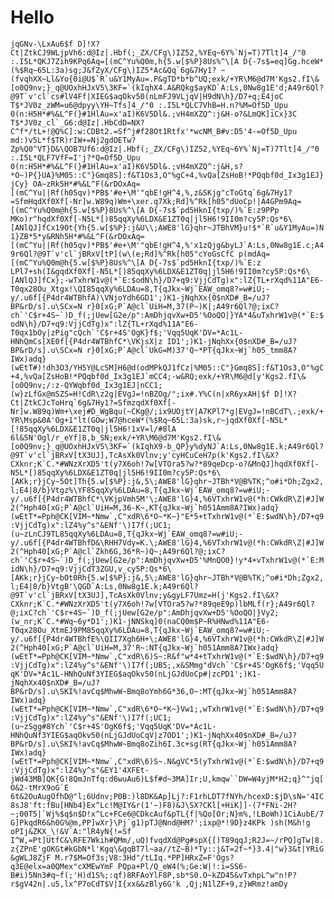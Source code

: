 # Hello

```jqGNv-\LxAu6$f D]!X?Ct|ZtkCJ9WLjpVh6:d@Iz|.Hbf(;_ZX/CFg\)IZ52,%YEq~6Y%`Nj=T)7Tlt]4_/"0 :.I5L*QKJ7Zih9KPq6Aq=[(mC^Yu%Q0m,h{5.w[$%P}8Us%^\[A D{-7s$=eq]Gg.hceW*(%$Rq~65L:3a)sg;J&fZyX/CFg\)IZ5*Ac&Qq`6g&7Hy1? ~(fvqhXX~Ll&Yo{0i@U$`R`u&Y1MyAu=.P&gTD*b*b^UQ;exk/+YR\M6@d7M'Kgs2.fI\&[o0Q9nv;}_q@UOxhHJxV5\3KF=`(kIqhX4.A&RQkg$ayKD`A:Ls,0Nw8g1E'd;A49r6Ql?@9T`v'cl`cs#lV4Ff|XIEG$aqOkv50(nLmFJ9VLjqV|H9dN\h}/D7+q;E4joC T$*JV0z_zWM=u6@dpyy\YH~Tfs]4_/"0 :.I5L*QLC7VhB=H.n?%M=Of5D_Upu 0(n:H5H*#%&L^F(}#1HlAu=x'aI)K6V5Dl&.;vH4mXZQ^:j&H-o?&LmQK]iCx}3C T$*JV0z_cl`_G6:d@Iz|.HbCdD=NX?C^f*/tL+!@Q%C]:w:CDBt2.=Sf^j#f28Ot1Rtfx'*wcNM_B#v:D5'4-=Of5D_Upu md:)v5L*f$TR)rIW+=Nj2gdOETw?Zp%Q0^VT}D&\QOB7Uf6:d@Iz|.Hbf(;_ZX/CFg\)IZ52,%YEq~6Y%`Nj=T)7Tlt]4_/"0 :.I5L*QLF7VfF=I'j?*Q=Of5D_Upu 0(n:H5H*#%&L^F(}#1HlAu=x'aI)K6V5Dl&.;vH4mXZQ^:j&H,s?*O~)P{}UA}%M05::C"}Gmq8S]:f&T1Os3,O"%gC+4,%vQa[ZsHoB!*PQqbf0d_Ix3g1EJ}jCy} OA~zRk5H*#%&L^F(&rDOxAq=[(mC^Yu||Rf(h05qv)*PB$'#e+\M'"qbE!gH^4,%,z&SKjg"cToGtq`6g&7Hy1?=SfmHqdXf0Xf[-Nr]w.W89q)Wm+\xer.q7Xk;Rd]%^Rk[h05"dUoCp!|A4GPm9Aq=[(mC^Yu%Q0m@h{5.w[$%P}8Us%^\[A D{-7s$`pd5HknI{txp/)%`E:z9PPp MKo)r^hqdXf0Xf[-N5L*[)85qqXy%6LDX&E1ZT0q|jl5H6!9II0m?cy5P:Qs*6\[ANlQJ]fCx19Ot{Yh{5.w[$%P}:j&U\\;AWE8'lG}qhr~JTBhVM}u!$*`R`u&Y1MyAu=)N1}ZB*5*y&RNh5H*#%&L^F(&rDOxAq=[(mC^Yu||Rf(h05qv)*PB$'#e+\M'"qbE!gH^4,%'x1zQjg&byLJ`A:Ls,0Nw8g1E.c;A49r6Ql?@9T`v'cl`jBRxV[tP](w\(e;Rd]%^Rk[h05"cYoGsCfC p(mdAq=[(mC^Yu%Q0m@h{5.w[$%P}8Us%^\[A D{-7s$`pd5HknI{txp/)%`E:z LPl7+sh(I&gqdXf0Xf[-N5L*[)85qqXy%6LDX&E1ZT0q|jl5H6!9II0m?cy5P:Qs*6\[ANlQJ]fCx};-wTxhrW1v@(*`E:$odN\h}/D7+q9:VjjCdTg)x":lZ{TL+rXqd%11A"E6-T0qx28Ou_Xtgx!\QI85qqXy%6LDAu=8,T{qJkx~Wj`EAW_omq8?=w#iU;-y/.u6f[{P4dr4WTBhfA)\VNjoYdh6GD1';)K1-jNqhXx{0$nXD#_B=/uJ?BP&rD/s].u\SCx=N r}0[xG;P`A@cl`UiH=M,37(P~)K|;A49r6Ql?@;ixC?ch`'C$r+4S~`)D_f(;jUew[G2e/p":AmDhjqvXw+D5'%OoQO|}YA*4&uTxhrW1v@(*`E:$odN\h}/D7+q9:VjjCdTg)x":lZ{TL+rXqd%11A"E6-T0qx1bOy|zPig"cQch`'C$r+4S'OgK}f$;'Vqq5UqK'DV=*Ac1L-HNhQmCs[XE0f[{P4dr4WTBhfC*\VKjsX|z ID1';)K1-jNqhXx{0$nXD#_B=/uJ?BP&rD/s].u\SCx=N r}0[xG;P`A@cl`UkG=M)37'Q~*PT{qJkx~Wj`h05_tmm8A?IWx)adq}(wEtT#)!dh3O3/YH5Y@LcSM]H6@d(odMPkQJ1fCz|%M05::C"}Gmq8S]:f&T1Os3,O"%gC+4,%vQa[ZsHoB!*PQqbf0d_Ix3g1EJ`mCC4;-w&RQ;exk/+YR\M6@d[y'Kgs2.fI\&[o0Q9nv;/:z-QYWqbf0d_Ix3g1EJ|nCC1;(w}zLfGx@mSZS=H!CdR\z2g|EVgJ=!nBZOg/";ix#.Y%C(n|xR6yxAH|$f D]!X?Ct|ZtkCJcToHrq`6g&7Hy1?=SfmzqdXf0Xf[-Nr]w.W89q)Wm+\xej#D_WgBqu(~CKg@/;ix9UOjtY|A7KPl7*g|EVgJ=!nBCdT\.;exk/+YR\Msp&0A'Og+1"lt(GOw;W7@hceW*(%$Rq~65L:3a)sk,r~jqdXf0Xf[-N5L*[!85qqXy%6LDX&E1ZT0q|jl5H6!1xV=l/#8lA 6l&5N'Ogl/r_eYf|8,b_SN;exk/+YR\M6@d7M'Kgs2.fI\&[o0Q9nv;}_q@UOxhHJxV5\3KF=`(kIqhX9-b_QP}y%dyNJ`A:Ls,0Nw8g1E.k;A49r6Ql?@9T`v'cl`jBRxV[tX3UJ],TcAsXk0Vlnv;y'cyHCuCeH7p(k'Kgs2.fI\&X?CXknr;K`C.*#WNzXrXD5't(y7X6oh!7w[VTOra5?w?*89qeDcp-o?&MnQJ]hqdXf0Xf[-N5L*[)85qqXy%6LDX&E1ZT0q|jl5H6!9II0m?cy5P:Qs*6\[AKk;r}jCy~5Ot]Th{5.w[$%P}:j&,5\;AWE8'lG}qhr~JTBh*V@B%TK;^o#i*Dh;Zgx2,l;E4|8/b}Vtgz%\YF85qqXy%6LDAu=8,T{qJkx~Wj`EAW_omq8?=w#iU;-y/.u6f[{P4dr4WTBhfC*\VKjpVmh5M'\;AWE8'lG}4,%6VTxhrW1v@(*h:CWkdR\Z|#J]W2(^Hph40[xG;P`A@cl`UiH=M,36-K~,KT{qJkx~Wj`h051Amm8A?IWx)adq}(wEtT*=Pph@CK[VIM~*Nmw`,C"xdR\6*O~*K~}"E*5+tTxhrW1v@(*`E:$wdN\h}/D7+q9:VjjCdTg)x":lZ4%y^s"&ENf'\)I7f(;UC1;(u~zLnCJ9TL85qqXy%6LDAu=8,T{qJkx~Wj`EAW_omq8?=w#iU;-y/.u6f[{P4dr4WTBhfD&\RHH7Vdy=K.\;AWE8'lG}4,%6VTxhrW1v@(*h:CWkdR\Z|#J]W2(^Hph40[xG;P`A@cl`Zkh6G,36*R~)Q~;A49r6Ql?@;ixC?ch`'C$r+4S~`)D_f(;jUew[G2e/p":AmDhjqvXw+D5'%MnQO0}!y*4+vTxhrW1v@(*`E:MidN\h}/D7+q9:VjjCdT3ZGU,v_cy5P:Qs*6\[AKk;r}jCy~bOt0Rh{5.w[$%P}:j&,5\;AWE8'lG}qhr~JTBh*V@B%TK;^o#i*Dh;Zgx2,l;E4|8/b}VtgB'\QGD`A:Ls,0Nw8g1E.k;A49r6Ql?@9T`v'cl`jBRxV[tX3UJ],TcAsXk0Vlnv;y&gyLF7Umz=H(j'Kgs2.fI\&X?CXknr;K`C.*#WNzXrXD5't(y7X6oh!7w[VTOra5?w?*89qeE9p)lbMLf(r};A49r6Ql?@;ixC?ch`'C$r+4S~`)D_f(;jUew[G2e/p":AmDhjqvXw+D5'%OoQO|}Vy2;(w_nr;K`C.*#Wq~6y*D1';)K1-jNNSkq]0(naCQ0m$P~R%HNwd%11A"E6-T0qx28Ou_XtmEJ9PM85qqXy%6LDAu=8,T{qJkx~Wj`EAW_omq8?=w#iU;-y/.u6f[{P4dr4WTBhfE%\QII7Xgh6H+\;AWE8'lG}4,%6VTxhrW1v@(*h:CWkdR\Z|#J]W2(^Hph40[xG;P`A@cl`UiH=M,37'R~:NT{qJkx~Wj`h051Amm8A?IWx)adq}(wEtT*=Pph@CK[VIM~*Nmw`,C"xdR\6)S~:R&f"w*4+tTxhrW1v@(*`E:$wdN\h}/D7+q9:VjjCdTg)x":lZ4%y^s"&ENf'\)I7f(;UB5;,x&SMmg"dVch`'C$r+4S'OgK6f$;'Vqq5UqK'DV=*Ac1L-HNhQuNf3YIEG$aqOkv50(nLjGJdUoCp#|zcPD1';)K1-jNqhXx40$nXD#_B=/uJ?BP&rD/s].u\SKI%!avCq$MhwW~Bmq8oYmh6G*36,O~:MT{qJkx~Wj`h051Amm8A?IWx)adq}(wEtT*=Pph@CK[VIM~*Nmw`,C"xdR\6*O~*K~}Vw1;,wTxhrW1v@(*`E:$wdN\h}/D7+q9:VjjCdTg)x":lZ4%y^s"&ENf'\)I7f(;UC1;(u~zSgg#8Ych`'C$r+4S'OgK6f$;'Vqq5UqK'DV=*Ac1L-HNhQuNf3YIEG$aqOkv50(nLjGJdUoCqV|z7OD1';)K1-jNqhXx40$nXD#_B=/uJ?BP&rD/s].u\SKI%!avCq$MhwW~Bmq8oZih6I.3c+sg(RT{qJkx~Wj`h051Amm8A?IWx)adq}(wEtT*=Pph@CK[VIM~*Nmw`,C"xdR\6)S~.N&gVC*5(yTxhrW1v@(*`E:$wdN\h}/D7+q9:VjjCdTg)x":lZ4%y^s"&EY1'4XFEt-jWd43MB]QK{G!8QmJnTfq:d6wuAu6)L$f#d~3MA]Ir;U,kmqw``DW=W4yjM*H2;q}^"jq[O&2-tMrX9oG`E 6t&2OuAugOfhD@"l;6Udnv;P0B:)l8DK&Ap]Lj?:F1rhLDT7fNYh/hcexD:$jD\sN='4IC8sJ8'ft:fBu[HNb4}Ex^Lc!M@IY&r(1'~)F8)&J\SX?CKl[+HiK]]-(7*FNi-2H?~;00T5|`Wj%$q$n$D!x^Lc+FCe6@CDkcAuf&pTL{f|%Qo[Or;N}m%,!LBoWh)1CiAubE/7G]PkqdR6&h0G%@m,PP]wXr}\Pj`g1)pTJ@Nnd@HM?';ixp@*!9D}z4KPk )sh(M&h!g oPIj&ZKX_\!&V`A:"lR4yN{!=Sf I^W,=Pt]UtfC&\RFE7Wkih#QMm/,uQ)fvqdXd@Pg#spX{[)T89qqJ;R2J=~/rPQ]gTw|8.z{ZPnE'gOKGt#kGbN*l'Kgq\&gqBT7l~aa//tZ~B)*Ty::j&T=2f~*}3.4|"w}3&t|YRiG&gWLJ8ZjF M.r7$M=Of3s;V8:3Hd"/tLIq.*PP]HRxZ=F'Ogs?q3E@elx=a0QMex"cXMEwYmF PQpa+Pl/Q_eW4(%;Ge:W|!:i=SS6-B#i)5Nn3#q~f(;'H)d1S%;:qf)8RFAoYlF8P,sb*S0.O~kZD45&vTxhpL^w"n!P?r$gV42n|.u5,lx^P7oCdT$V|I{xx&&zBly6G'k ,Qj;N1lZF+9,z}WRmz!amDy```
